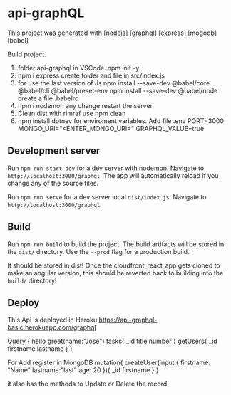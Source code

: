 # api-graphQL

This project was generated with [nodejs] [graphql] [express] [mogodb] [babel]

Build project. 
   1. folder api-graphql in VSCode. npm init -y
   2. npm i express
        create folder and file in src/index.js
   3. for use the last version of Js
      npm install --save-dev @babel/core @babel/cli @babel/preset-env
      npm install --save-dev @babel/node
      create a file .babelrc
   4. npm i nodemon any change restart the server.
   5. Clean dist with rimraf use npm clean
   6. npm install dotnev for enviroment variables.
      Add file .env 
            PORT=3000
            MONGO_URI="<ENTER_MONGO_URI>"
            GRAPHQL_VALUE=true




## Development server
Run `npm run start-dev` for a dev server with nodemon. Navigate to `http://localhost:3000/graphql`. The app will automatically reload if you change any of the source files.

Run `npm run serve` for a dev server local `dist/index.js`. Navigate to `http://localhost:3000/graphql`.


## Build

Run `npm run build` to build the project. The build artifacts will be stored in the `dist/` directory. Use the `--prod` flag for a production build.

It should be stored in dist! Once the cloudfront_react_app gets cloned to make an angular version, this should be reverted back to building into the `build/` directory!

## Deploy 
This Api is deployed in Heroku https://api-graphql-basic.herokuapp.com/graphql

Query
{
  hello
  greet(name:"Jose")
  tasks{
    _id
    title
    number
  }
  getUsers{
    _id
    firstname
    lastname
  }
}

For Add register in MongoDB
mutation{
  createUser(input:{ 
    firstname: "Name"
    lastname:"last"
    age: 20
  }){
    _id
    firstname
  }
}

it also has the methods to Update or Delete the record.
